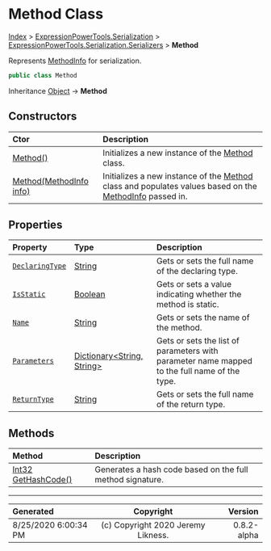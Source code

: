 ﻿# Method Class

[Index](../index.md) > [ExpressionPowerTools.Serialization](ExpressionPowerTools.Serialization.a.md) > [ExpressionPowerTools.Serialization.Serializers](ExpressionPowerTools.Serialization.Serializers.n.md) > **Method**

Represents [MethodInfo](https://docs.microsoft.com/dotnet/api/system.reflection.methodinfo) for serialization.

```csharp
public class Method
```

Inheritance [Object](https://docs.microsoft.com/dotnet/api/system.object) → **Method**

## Constructors

| Ctor | Description |
| :-- | :-- |
| [Method()](ExpressionPowerTools.Serialization.Serializers.Method.ctor.md#method) | Initializes a new instance of the [Method](ExpressionPowerTools.Serialization.Serializers.Method.cs.md) class. |
| [Method(MethodInfo info)](ExpressionPowerTools.Serialization.Serializers.Method.ctor.md#methodmethodinfo-info) | Initializes a new instance of the [Method](ExpressionPowerTools.Serialization.Serializers.Method.cs.md) class and            populates values based on the [MethodInfo](https://docs.microsoft.com/dotnet/api/system.reflection.methodinfo) passed in. |
## Properties

| Property | Type | Description |
| :-- | :-- | :-- |
| [`DeclaringType`](ExpressionPowerTools.Serialization.Serializers.Method.DeclaringType.prop.md) | [String](https://docs.microsoft.com/dotnet/api/system.string) | Gets or sets the full name of the declaring type. |
| [`IsStatic`](ExpressionPowerTools.Serialization.Serializers.Method.IsStatic.prop.md) | [Boolean](https://docs.microsoft.com/dotnet/api/system.boolean) | Gets or sets a value indicating whether the method is static. |
| [`Name`](ExpressionPowerTools.Serialization.Serializers.Method.Name.prop.md) | [String](https://docs.microsoft.com/dotnet/api/system.string) | Gets or sets the name of the method. |
| [`Parameters`](ExpressionPowerTools.Serialization.Serializers.Method.Parameters.prop.md) | [Dictionary&lt;String, String>](https://docs.microsoft.com/dotnet/api/system.collections.generic.dictionary-2) | Gets or sets the list of parameters with parameter name mapped to the            full name of the type. |
| [`ReturnType`](ExpressionPowerTools.Serialization.Serializers.Method.ReturnType.prop.md) | [String](https://docs.microsoft.com/dotnet/api/system.string) | Gets or sets the full name of the return type. |

## Methods

| Method | Description |
| :-- | :-- |
| [Int32 GetHashCode()](ExpressionPowerTools.Serialization.Serializers.Method.GetHashCode.m.md) | Generates a hash code based on the full method signature. |

---

| Generated | Copyright | Version |
| :-- | :-: | --: |
| 8/25/2020 6:00:34 PM | (c) Copyright 2020 Jeremy Likness. | 0.8.2-alpha |
